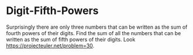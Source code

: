 # Digit-Fifth-Powers
Surprisingly there are only three numbers that can be written as the sum of fourth powers of their digits. Find the sum of all the numbers that can be written as the sum of fifth powers of their digits. Look https://projecteuler.net/problem=30.
